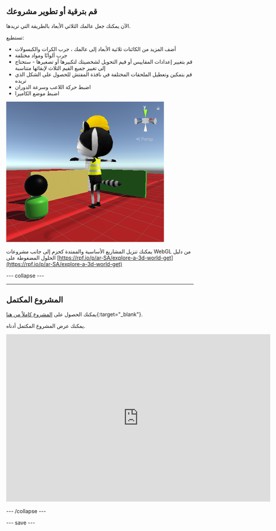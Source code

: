 ## قم بترقية أو تطوير مشروعك

الآن يمكنك جعل عالمك الثلاثي الأبعاد بالطريقة التي تريدها.

تستطيع:
+ أضف المزيد من الكائنات ثلاثية الأبعاد إلى عالمك ، جرب الكرات والكبسولات
+ جرب ألوانًا ومواد مختلفة
+ قم بتغيير إعدادات المقاييس أو قيم التحويل لشخصيتك لتكبيرها أو تصغيرها - ستحتاج إلى تغيير جميع القيم الثلاث لإبقائها متناسبة
+ قم بتمكين وتعطيل الملحقات المختلفة في نافذة المفتش للحصول على الشكل الذي تريده
+ اضبط حركة اللاعب وسرعة الدوران
+ اضبط موضع الكاميرا

![عرض المشهد مع وضع الكاميرا الجديد والأشكال الإضافية والشخصية المكبرة مع إعادة تشغيل شبكة البناء.](images/customised-project.png)

يمكنك تنزيل المشاريع الأساسية والممتدة كحزم إلى جانب مشروعات WebGL من دليل الحلول المضغوطة على [https://rpf.io/p/ar-SA/explore-a-3d-world-get](https://rpf.io/p/ar-SA/explore-a-3d-world-get)

--- collapse ---

---
المشروع المكتمل
---

يمكنك الحصول على [المشروع كاملاً من هنا](https://rpf.io/p/ar-SA/explore-a-3d-world-get){:target="_blank"}.

يمكنك عرض المشروع المكتمل أدناه.

<iframe allowtransparency="true" width="710" height="450" src="https://explore-a-3d-world-extended.rpfilt.repl.co" frameborder="0"></iframe>

--- /collapse ---

--- save ---
